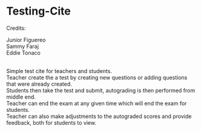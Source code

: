 # Testing-Cite

Credits:

Junior Figuereo </br>
Sammy Faraj </br>
Eddie Tonaco </br> </br>

Simple test cite for teachers and students. </br>
Teacher create the a test by creating new questions or adding questions that were already created. </br>
Students then take the test and submit, autograding is then performed from middle end. </br>
Teacher can end the exam at any given time which will end the exam for students. </br>
Teacher can also make adjustments to the autograded scores and provide feedback, both for students to view. </br> </br>
